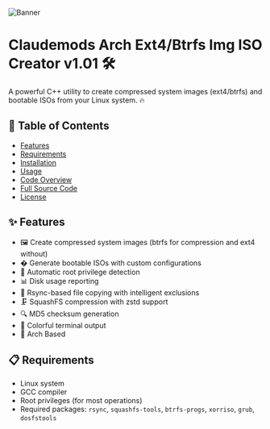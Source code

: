 

![Banner](https://i.postimg.cc/JhMRf2RZ/claudemods-03-17-2025.gif)

# Claudemods Arch Ext4/Btrfs Img ISO Creator v1.01 🛠️


A powerful C++ utility to create compressed system images (ext4/btrfs) and bootable ISOs from your Linux system. 🔥

## 📝 Table of Contents
- [Features](#-features)
- [Requirements](#-requirements)
- [Installation](#-installation)
- [Usage](#-usage)
- [Code Overview](#-code-overview)
- [Full Source Code](#-full-source-code)
- [License](#-license)

## ✨ Features
- 🖼️ Create compressed system images (btrfs for compression and ext4 without)
- � Generate bootable ISOs with custom configurations
- 🔐 Automatic root privilege detection
- 📊 Disk usage reporting
- 🔄 Rsync-based file copying with intelligent exclusions
- 🗜️ SquashFS compression with zstd support
- 🔍 MD5 checksum generation
- 🎨 Colorful terminal output
- 🐧 Arch Based

## 📋 Requirements
- Linux system
- GCC compiler
- Root privileges (for most operations)
- Required packages: `rsync`, `squashfs-tools`, `btrfs-progs`, `xorriso`, `grub`, `dosfstools`
